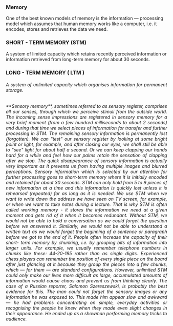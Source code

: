 ### Memory
One of the best known models of memory is the information — processing model which assumes that human memory works like a computer, i.e. it encodes, stores and retrieves the data we need. 

### SHORT - TERM MEMORY (STM)
A system of limited capacity which retains recently perceived information or information retrieved from long-term memory for about 30 seconds.

### LONG - TERM MEMORY ( LTM )
<h6 align="justify"> A system of unlimited capacity which organises information for permanent storage.

<h6 align="justify"> **Sensory memory**, sometimes referred to as sensory register, comprises all our senses, through which we perceive stimuli from the outside world. The incoming sense impressions are registered in sensory memory for a very brief moment (from a few hundred milliseconds to about 2 seconds) and during that time we select pieces of information for transfer and further processing in STM. The remaining sensory information is permanently lost (forgotten). We can "test" our sensory register by looking at some bright point or light, for example, and after closing our eyes, we shall still be able to "see" light for about half a second. Or we can keep clapping our hands hard for a while and feel how our palms retain the sensation of clapping after we stop. The quick disappearance of sensory information is actually very important as it prevents us from having multiple images and blurred perceptions.
Sensory information which is selected by our attention for further processing goes to short-term memory where it is initially encoded and retained for about 30 seconds. STM can only hold from 5 to 9 pieces of new information at a time and this information is quickly lost unless it is rehearsed (repeated) for as long as it is needed. We use STM when we want to write down the address we have seen on TV screen, for example, or when we want to take notes during a lecture. That is why STM is often called working memory - it stores the information we need at a given moment and gets rid of it when it becomes redundant. Without STM, we would not be able to hold a conversation as we could forget the question before we answered it. Similarly, we would not be able to understand a written text as we would forget the beginning of a sentence or paragraph before we got to the end of it.
People often increase the capacity of their short- term memory by chunking, i.e. by grouping bits of information into larger units. For example, we usually remember telephone numbers in chunks like these: 44-20-185 rather than as single digits. Experienced chess players can remember the position of every single piece on the board after just glancing at it because they group the pieces into a few chunks, which — for them — are standard configurations. However, unlimited STM could only make our lives more difficult as large, accumulated amounts of information would cause chaos and prevent us from thinking clearly. The case of a Russian reporter, Salomon Szereszewski, is probably the best evidence for this. The man could not forget the sensory images or any information he was exposed to. This made him appear slow and awkward — he had problems concentrating on simple, everyday activities or recognising the people he knew when they made even slight changes in their appearance. He ended up as a showman performing memory tricks to audience.
